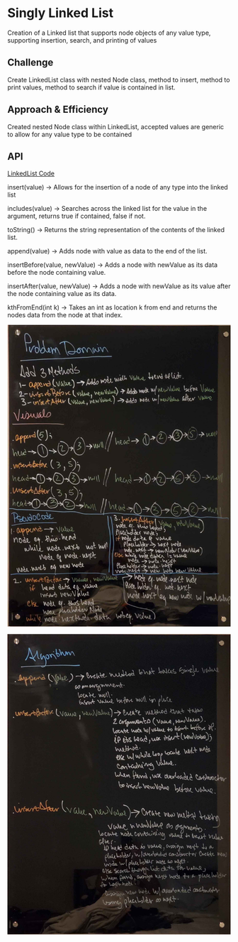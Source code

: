 # Singly Linked List
Creation of a Linked list that supports node objects of any value type, supporting insertion, search, and printing of values

## Challenge
Create LinkedList class with nested Node class, method to insert, method to print values, method to search if value is contained in list.

## Approach & Efficiency
Created nested Node class within LinkedList, accepted values are generic to allow for any value type to be contained

## API
[LinkedList Code](src/main/java/linkedList/LinkedList.java)

insert(value) -> Allows for the insertion of a node of any type into the linked list

includes(value) -> Searches across the linked list for the value in the argument, returns true if contained, false if not.

toString() -> Returns the string representation of the contents of the linked list.

append(value) -> Adds node with value as data to the end of the list.

insertBefore(value, newValue) -> Adds a node with newValue as its data before the node containing value.

insertAfter(value, newValue) -> Adds a node with newValue as its value after the node containing value as its data.

kthFromEnd(int k) -> Takes an int as location k from end and returns the nodes data from the node at that index. 

![LinkedList Board](assets/ll-Board.jpeg)

![LinkedList Algorithm](assets/ll-algorithm.jpg)
